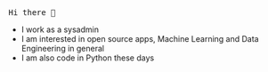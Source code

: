 <pre>
Hi there 👋
</pre>

- I work as a sysadmin
- I am interested in open source apps, Machine Learning and Data Engineering in general
- I am also code in Python these days

